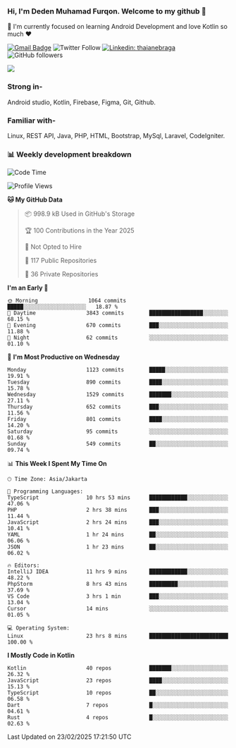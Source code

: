 ### Hi, I'm Deden Muhamad Furqon. Welcome to my github 👋

<!--
**furqoncreative/furqoncreative** is a ✨ _special_ ✨ repository because its `README.md` (this file) appears on your GitHub profile.

Here are some ideas to get you started:

- 🔭 I’m currently working on ...
- 👯 I’m looking to collaborate on ...
- 🤔 I’m looking for help with ...
- 💬 Ask me about ...
- 📫 How to reach me: ...
- 😄 Pronouns: ...
- ⚡ Fun fact: ...
-->

  🌱 I'm currently focused on learning Android Development and love Kotlin so much ❤ 

[![Gmail Badge](https://img.shields.io/badge/-furqoncreative24@gmail.com-c14438?style=flat-square&logo=Gmail&logoColor=white&link=mailto:furqoncreative24@gmail.com)](mailto:furqoncreative24@gmail.com)
![Twitter Follow](https://img.shields.io/twitter/follow/furqoncreative?label=Follow)
[![Linkedin: thaianebraga](https://img.shields.io/badge/-Deden_Muhamad_Furqon-blue?style=flat-square&logo=Linkedin&logoColor=white&link=https://www.linkedin.com/in/anmol-p-singh/)](https://www.linkedin.com/in/furqoncreative/)
![GitHub followers](https://img.shields.io/github/followers/furqoncreative?label=Follow&style=social)

<img src="https://github-readme-stats.sera5-dev.vercel.app/api?username=furqoncreative&hide=stars&show_icons=true&count_private=true&include_all_commits=true&title_color=#008080&icon_color=#008080&hide_border=true" width="">

### Strong in-

Android studio, Kotlin, Firebase, Figma, Git, Github.

### Familiar with-
Linux, REST API, Java, PHP, HTML, Bootstrap, MySql, Laravel, CodeIgniter.

### 📊 Weekly development breakdown

<!--START_SECTION:waka-->
![Code Time](http://img.shields.io/badge/Code%20Time-2%2C821%20hrs%2024%20mins-blue)

![Profile Views](http://img.shields.io/badge/Profile%20Views-0-blue)

**🐱 My GitHub Data** 

> 📦 998.9 kB Used in GitHub's Storage 
 > 
> 🏆 100 Contributions in the Year 2025
 > 
> 🚫 Not Opted to Hire
 > 
> 📜 117 Public Repositories 
 > 
> 🔑 36 Private Repositories 
 > 
**I'm an Early 🐤** 

```text
🌞 Morning                1064 commits        █████░░░░░░░░░░░░░░░░░░░░   18.87 % 
🌆 Daytime                3843 commits        █████████████████░░░░░░░░   68.15 % 
🌃 Evening                670 commits         ███░░░░░░░░░░░░░░░░░░░░░░   11.88 % 
🌙 Night                  62 commits          ░░░░░░░░░░░░░░░░░░░░░░░░░   01.10 % 
```
📅 **I'm Most Productive on Wednesday** 

```text
Monday                   1123 commits        █████░░░░░░░░░░░░░░░░░░░░   19.91 % 
Tuesday                  890 commits         ████░░░░░░░░░░░░░░░░░░░░░   15.78 % 
Wednesday                1529 commits        ███████░░░░░░░░░░░░░░░░░░   27.11 % 
Thursday                 652 commits         ███░░░░░░░░░░░░░░░░░░░░░░   11.56 % 
Friday                   801 commits         ████░░░░░░░░░░░░░░░░░░░░░   14.20 % 
Saturday                 95 commits          ░░░░░░░░░░░░░░░░░░░░░░░░░   01.68 % 
Sunday                   549 commits         ██░░░░░░░░░░░░░░░░░░░░░░░   09.74 % 
```


📊 **This Week I Spent My Time On** 

```text
🕑︎ Time Zone: Asia/Jakarta

💬 Programming Languages: 
TypeScript               10 hrs 53 mins      ████████████░░░░░░░░░░░░░   47.06 % 
PHP                      2 hrs 38 mins       ███░░░░░░░░░░░░░░░░░░░░░░   11.44 % 
JavaScript               2 hrs 24 mins       ███░░░░░░░░░░░░░░░░░░░░░░   10.41 % 
YAML                     1 hr 24 mins        ██░░░░░░░░░░░░░░░░░░░░░░░   06.06 % 
JSON                     1 hr 23 mins        ██░░░░░░░░░░░░░░░░░░░░░░░   06.02 % 

🔥 Editors: 
IntelliJ IDEA            11 hrs 9 mins       ████████████░░░░░░░░░░░░░   48.22 % 
PhpStorm                 8 hrs 43 mins       █████████░░░░░░░░░░░░░░░░   37.69 % 
VS Code                  3 hrs 1 min         ███░░░░░░░░░░░░░░░░░░░░░░   13.04 % 
Cursor                   14 mins             ░░░░░░░░░░░░░░░░░░░░░░░░░   01.05 % 

💻 Operating System: 
Linux                    23 hrs 8 mins       █████████████████████████   100.00 % 
```

**I Mostly Code in Kotlin** 

```text
Kotlin                   40 repos            ███████░░░░░░░░░░░░░░░░░░   26.32 % 
JavaScript               23 repos            ████░░░░░░░░░░░░░░░░░░░░░   15.13 % 
TypeScript               10 repos            ██░░░░░░░░░░░░░░░░░░░░░░░   06.58 % 
Dart                     7 repos             █░░░░░░░░░░░░░░░░░░░░░░░░   04.61 % 
Rust                     4 repos             █░░░░░░░░░░░░░░░░░░░░░░░░   02.63 % 
```




 Last Updated on 23/02/2025 17:21:50 UTC
<!--END_SECTION:waka-->
